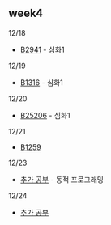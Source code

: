 ## week4

12/18
- [B2941](B2941.java) - 심화1

12/19
- [B1316](B1316.java) - 심화1

12/20
- [B25206](B25206.java) - 심화1

12/21
- [B1259](B1259.java)

12/23
- [추가 공부](ExtraStudy/README.md) - 동적 프로그래밍

12/24
- [추가 공부](ExtraStudy/README.md)

